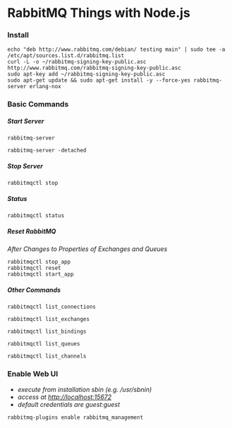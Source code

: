 # RabbitMQ Things with Node.js

### Install
```
echo "deb http://www.rabbitmq.com/debian/ testing main" | sudo tee -a /etc/apt/sources.list.d/rabbitmq.list
curl -L -o ~/rabbitmq-signing-key-public.asc http://www.rabbitmq.com/rabbitmq-signing-key-public.asc
sudo apt-key add ~/rabbitmq-signing-key-public.asc
sudo apt-get update && sudo apt-get install -y --force-yes rabbitmq-server erlang-nox
```

### Basic Commands

##### Start Server

`rabbitmq-server`

`rabbitmq-server -detached`

##### Stop Server

`rabbitmqctl stop`

##### Status

`rabbitmqctl status`

##### Reset RabbitMQ
*After Changes to Properties of Exchanges and Queues*
```
rabbitmqctl stop_app
rabbitmqctl reset
rabbitmqctl start_app
```

##### Other Commands

`rabbitmqctl list_connections`

`rabbitmqctl list_exchanges`

`rabbitmqctl list_bindings`

`rabbitmqctl list_queues`

`rabbitmqctl list_channels`

### Enable Web UI

- *execute from installation sbin (e.g. /usr/sbnin)*
- *access at [http://localhost:15672](http://localhost:15672)*
- *default credentials are guest:guest*

`rabbitmq-plugins enable rabbitmq_management`


